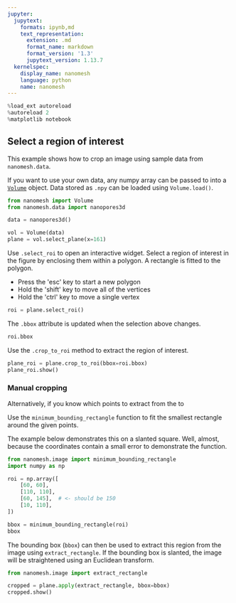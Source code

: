 ```yaml
---
jupyter:
  jupytext:
    formats: ipynb,md
    text_representation:
      extension: .md
      format_name: markdown
      format_version: '1.3'
      jupytext_version: 1.13.7
  kernelspec:
    display_name: nanomesh
    language: python
    name: nanomesh
---
```


```python
%load_ext autoreload
%autoreload 2
%matplotlib notebook
```

## Select a region of interest

This example shows how to crop an image using sample data from `nanomesh.data`.

If you want to use your own data, any numpy array can be passed to into a [`Volume`](https://nanomesh.readthedocs.io/en/latest/nanomesh.volume.html#nanomesh.volume.Volume) object. Data stored as `.npy` can be loaded using `Volume.load()`.

```python
from nanomesh import Volume
from nanomesh.data import nanopores3d

data = nanopores3d()

vol = Volume(data)
plane = vol.select_plane(x=161)
```

Use `.select_roi` to open an interactive widget. Select a region of interest in the figure by enclosing them within a polygon. A rectangle is fitted to the polygon.

- Press the 'esc' key to start a new polygon
- Hold the 'shift' key to move all of the vertices
- Hold the 'ctrl' key to move a single vertex

```python
roi = plane.select_roi()
```

The `.bbox` attribute is updated when the selection above changes.

```python
roi.bbox
```

Use the `.crop_to_roi` method to extract the region of interest.

```python
plane_roi = plane.crop_to_roi(bbox=roi.bbox)
plane_roi.show()
```

### Manual cropping

Alternatively, if you know which points to extract from the  to

Use the `minimum_bounding_rectangle` function to fit the smallest rectangle around the given points.

The example below demonstrates this on a slanted square. Well, almost, because the coordinates contain a small error to demonstrate the function.

```python
from nanomesh.image import minimum_bounding_rectangle
import numpy as np

roi = np.array([
    [60, 60],
    [110, 110],
    [60, 145],  # <- should be 150
    [10, 110],
])

bbox = minimum_bounding_rectangle(roi)
bbox
```

The bounding box (`bbox`) can then be used to extract this region from the image using `extract_rectangle`. If the bounding box is slanted, the image will be straightened using an Euclidean transform.

```python
from nanomesh.image import extract_rectangle

cropped = plane.apply(extract_rectangle, bbox=bbox)
cropped.show()
```
